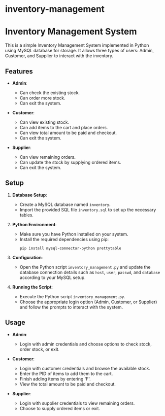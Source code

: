 # inventory-management

# Inventory Management System

This is a simple Inventory Management System implemented in Python using MySQL database for storage. It allows three types of users: Admin, Customer, and Supplier to interact with the inventory.

## Features

- **Admin**:
  - Can check the existing stock.
  - Can order more stock.
  - Can exit the system.
  
- **Customer**:
  - Can view existing stock.
  - Can add items to the cart and place orders.
  - Can view total amount to be paid and checkout.
  - Can exit the system.
  
- **Supplier**:
  - Can view remaining orders.
  - Can update the stock by supplying ordered items.
  - Can exit the system.
  
## Setup

1. **Database Setup**:
   - Create a MySQL database named `inventory`.
   - Import the provided SQL file `inventory.sql` to set up the necessary tables.

2. **Python Environment**:
   - Make sure you have Python installed on your system.
   - Install the required dependencies using pip:
     ```
     pip install mysql-connector-python prettytable
     ```

3. **Configuration**:
   - Open the Python script `inventory_management.py` and update the database connection details such as `host`, `user`, `passwd`, and `database` according to your MySQL setup.

4. **Running the Script**:
   - Execute the Python script `inventory_management.py`.
   - Choose the appropriate login option (Admin, Customer, or Supplier) and follow the prompts to interact with the system.

## Usage

- **Admin**: 
  - Login with admin credentials and choose options to check stock, order stock, or exit.

- **Customer**:
  - Login with customer credentials and browse the available stock.
  - Enter the PID of items to add them to the cart.
  - Finish adding items by entering 'F'.
  - View the total amount to be paid and checkout.

- **Supplier**:
  - Login with supplier credentials to view remaining orders.
  - Choose to supply ordered items or exit.
